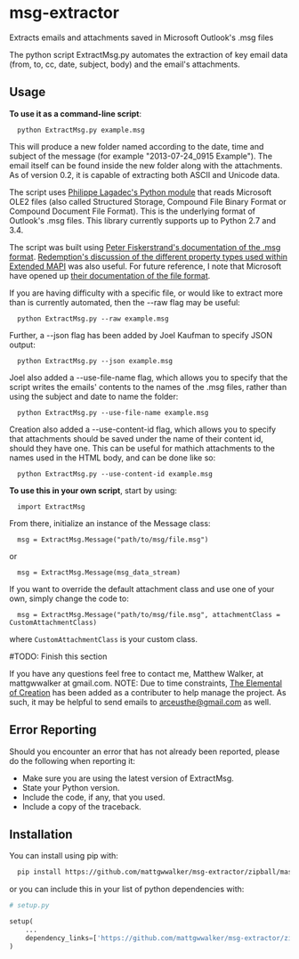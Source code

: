 msg-extractor
=============

Extracts emails and attachments saved in Microsoft Outlook's .msg files

The python script ExtractMsg.py automates the extraction of key email data (from, to, cc, date, subject, body) and the email's attachments.

Usage
------------

**To use it as a command-line script**:
```
  python ExtractMsg.py example.msg
```

This will produce a new folder named according to the date, time and subject of the message (for example "2013-07-24_0915 Example").  The email itself can be found inside the new folder along with the attachments.  As of version 0.2, it is capable of extracting both ASCII and Unicode data.

The script uses <a href="http://www.decalage.info/python/olefileio">Philippe Lagadec's Python module</a> that reads Microsoft OLE2 files (also called Structured Storage, Compound File Binary Format or Compound Document File Format).  This is the underlying format of Outlook's .msg files.  This library currently supports up to Python 2.7 and 3.4. 

The script was built using <a href="http://www.fileformat.info/format/outlookmsg/index.htm">Peter Fiskerstrand's documentation of the .msg format</a>.  <a href="http://www.dimastr.com/redemption/utils.htm">Redemption's discussion of the different property types used within Extended MAPI</a> was also useful.  For future reference, I note that Microsoft have opened up <a href="http://msdn.microsoft.com/en-us/library/cc463912%28v=exchg.80%29.aspx">their documentation of the file format</a>.

If you are having difficulty with a specific file, or would like to extract more than is currently automated, then the --raw flag may be useful:
```
  python ExtractMsg.py --raw example.msg
```

Further, a --json flag has been added by Joel Kaufman to specify JSON output:
```
  python ExtractMsg.py --json example.msg
```

Joel also added a --use-file-name flag, which allows you to specify that the script writes the emails' contents to the names of the .msg files, rather than using the subject and date to name the folder:
```
  python ExtractMsg.py --use-file-name example.msg
```

Creation also added a --use-content-id flag, which allows you to specify that attachments should be saved under the name of their content id, should they have one.  This can be useful for mathich attachments to the names used in the HTML body, and can be done like so:
```
  python ExtractMsg.py --use-content-id example.msg
```

**To use this in your own script**, start by using:
```
  import ExtractMsg
```

From there, initialize an instance of the Message class:
```
  msg = ExtractMsg.Message("path/to/msg/file.msg")
```
or
```
  msg = ExtractMsg.Message(msg_data_stream)
```

If you want to override the default attachment class and use one of your own, simply change the code to:
```
  msg = ExtractMsg.Message("path/to/msg/file.msg", attachmentClass = CustomAttachmentClass)
```
where `CustomAttachmentClass` is your custom class.

#TODO: Finish this section


If you have any questions feel free to contact me, Matthew Walker, at mattgwwalker at gmail.com.
NOTE: Due to time constraints, <a href="https://github.com/TheElementalOfCreation">The Elemental of Creation</a> has been added as a contributer to help manage the project.  As such, it may be helpful to send emails to arceusthe@gmail.com as well.

Error Reporting
------------
Should you encounter an error that has not already been reported, please do the following when reporting it:
* Make sure you are using the latest version of ExtractMsg.
* State your Python version.
* Include the code, if any, that you used.
* Include a copy of the traceback.

Installation
------------

You can install using pip with:
```sh
  pip install https://github.com/mattgwwalker/msg-extractor/zipball/master
```

or you can include this in your list of python dependencies with:
```python
# setup.py

setup(
    ...
    dependency_links=['https://github.com/mattgwwalker/msg-extractor/zipball/master'],
)
```
